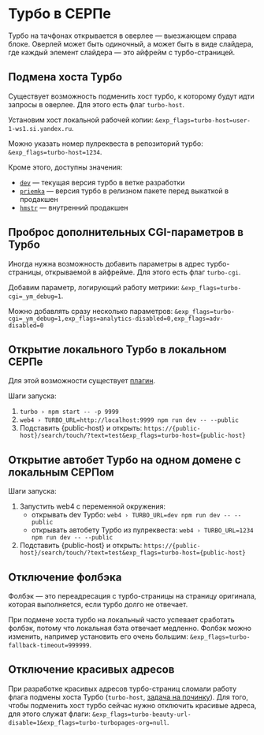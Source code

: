 # Турбо в СЕРПе

Турбо на тачфонах открывается в оверлее — выезжающем справа блоке. Оверлей может быть одиночный, а может быть в виде слайдера, где каждый элемент слайдера — это айфрейм с турбо-страницей.

## Подмена хоста Турбо

Существует возможность подменить хост турбо, к которому будут идти запросы в оверлее. Для этого есть флаг `turbo-host`.

Установим хост локальной рабочей копии: `&exp_flags=turbo-host=user-1-ws1.si.yandex.ru`.

Можно указать номер пулреквеста в репозиторий турбо: `&exp_flags=turbo-host=1234`.

Кроме этого, доступны значения:
* [`dev`](https://renderer-turbo-dev.hamster.yandex.ru/turbo?text=test_news) — текущая версия турбо в ветке разработки
* [`priemka`](https://webtemplates.hamster.yandex.ru/turbo?text=test_news) — версия турбо в релизном пакете перед выкаткой в продакшен
* [`hmstr`](https://hamster.yandex.ru/turbo?text=test_news) — внутренний продакшен

## Проброс дополнительных CGI-параметров в Турбо

Иногда нужна возможность добавить параметры в адрес турбо-страницы, открываемой в айфрейме. Для этого есть флаг `turbo-cgi`.

Добавим параметр, логирующий работу метрики: `&exp_flags=turbo-cgi=_ym_debug=1`.

Можно добавлять сразу несколько параметров: `&exp_flags=turbo-cgi=_ym_debug=1,exp_flags=analytics-disabled=0,exp_flags=adv-disabled=0`

## Открытие локального Турбо в локальном СЕРПе

Для этой возможности существует [плагин](../../../.config/templar/plugins/controllers/turbo.js).

Шаги запуска:
1. `turbo › npm start -- -p 9999`
2. `web4 › TURBO_URL=http://localhost:9999 npm run dev -- --public`
3. Подставить {public-host} и открыть: `https://{public-host}/search/touch/?text=test&exp_flags=turbo-host={public-host}`

## Открытие автобет Турбо на одном домене с локальным СЕРПом

Шаги запуска:
1. Запустить web4 с переменной окружения:
    - открывать dev Турбо: `web4 › TURBO_URL=dev npm run dev -- --public`
    - открывать автобету Турбо из пулреквеста: `web4 › TURBO_URL=1234 npm run dev -- --public`
2. Подставить {public-host} и открыть: `https://{public-host}/search/touch/?text=test&exp_flags=turbo-host={public-host}`

## Отключение фолбэка

Фолбэк — это переадресация с турбо-страницы на страницу оригинала, которая выполняется, если турбо долго не отвечает.

При подмене хоста турбо на локальный часто успевает сработать фолбэк, потому что локальная бэта отвечает медленно. Фолбэк можно изменить, например установить его очень большим: `&exp_flags=turbo-fallback-timeout=999999`.

## Отключение красивых адресов

При разработке красивых адресов турбо-страниц сломали работу флага подмены хоста Турбо (`turbo-host`, [задача на починку](https://st.yandex-team.ru/TURBOUI-3866)). Для того, чтобы подменить хост турбо сейчас нужно отключить красивые адреса, для этого служат флаги: `&exp_flags=turbo-beauty-url-disable=1&exp_flags=turbo-turbopages-org=null`.
